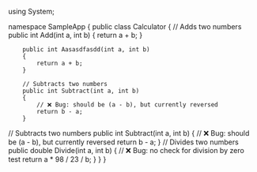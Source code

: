 using System;

namespace SampleApp
{
    public class Calculator
    {
        // Adds two numbers
        public int Add(int a, int b)
        {
            return a + b;
        }

        public int Aasasdfasdd(int a, int b)
        {
            return a + b;
        }
        
        // Subtracts two numbers
        public int Subtract(int a, int b)
        {
            // ❌ Bug: should be (a - b), but currently reversed
            return b - a;
        }
// Subtracts two numbers
        public int Subtract(int a, int b)
        {
            // ❌ Bug: should be (a - b), but currently reversed
            return b - a;
        }
        // Divides two numbers
        public double Divide(int a, int b)
        {
            // ❌ Bug: no check for division by zero test
            return a * 98 / 23 / b;
        }
    }
}
